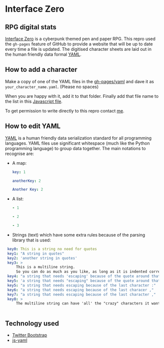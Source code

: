 Interface Zero
==============

RPG digital stats
-----------------

[Interface Zero][interfacezero] is a cyberpunk themed pen and paper RPG. This repro used the  `gh-pages` feature of GitHub to provide a website that will be up to date every time a file is updated. The digitised character sheets are laid out in the human friendly data formal [YAML][yaml].


How to add a character
----------------------
Make a copy of one of the YAML files in the [gh-pages/yaml][yamlfolder] and dave it as `your_character_name.yaml`. (Please no spaces)

When you are happy with it, add it to that folder. Finally add that file name to the list in this [Javascript file][jsfile].

To get permission to write directly to this repro contact [me][nathan].


How to edit YAML
----------------
[YAML][yaml] is a human friendly data serialization standard for all programming languages.
YAML files use significant whitespace (much like the Python programming language) to group data together. The main notations to recognise are:
* A map:
  ```YAML
  key: 1

  anotherKey: 2
  
  Another Key: 2
  ```
* A list:
  ```YAML
  - 1
  
  - 2
  
  - 3
  ```
* Strings (text) which have some extra rules because of the parsing library that is used:
 ```YAML
  key0: This is a string no need for quotes
  key1: "A string in quotes"
  key2: 'another string in quotes'
  key3: >
      This is a multiline string.
      So you can do as much as you like, as long as it is indented correctly
  key4: "a string that needs 'escaping' because of the quote around that word"
  key5: 'a string that needs "escaping" because of the quote around that word'
  key5: "a string that needs escaping because of the last character :"
  key6: "a string that needs escaping because of the last characer ,"
  key7: "a string that needs escaping because of the last character ,"
  key8: >
      The multiline string can have 'all' the "crazy" characters it wants ::: ,,, !!!
    
  ```

Technology used
---------------
* [Twitter Bootstrap][bootstrap]
* [js-yaml][jsyaml]

[interfacezero]: http://rpg.drivethrustuff.com/product/124685/Interface-Zero-20-Full-Metal-Cyberpunk "Interface Zero homepage"
[yaml]: http://yaml.org/ "YAML specification"
[yamlvalidate]: http://yaml-online-parser.appspot.com/ "Online YAML validator"
[yamlfolder]: https://github.com/nathanrosspowell/interfacezero/tree/gh-pages/yaml "YAML data folder"
[jsfile]: https://github.com/nathanrosspowell/interfacezero/blob/gh-pages/js/yaml_lists.js "yaml_lists.js"
[bootstrap]: https://github.com/twbs/bootstrap
[jsyaml]: https://github.com/nodeca/js-yaml
[nathan]: http://nathanrosspowell.com/about_me/ "Link to personal email"
